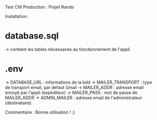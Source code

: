 Test CW Production : Projet Rando

Installation :
# database.sql
-> contient les tables nécessaires au fonctionnement de l'appli.
# .env
-> DATABASE_URL : informations de la bdd
-> MAILER_TRANSPORT : type de transport email, par defaut Gmail
-> MAILER_ADDR : adresse email envoyé par l'appli (expéditeur)
-> MAILER_PASS : mot de passe de MAILER_ADDR
-> ADMIN_MAILER : adresse email de l'administrateur (destinataire)

Commentaire :
Bonne utilisation ! ;)
